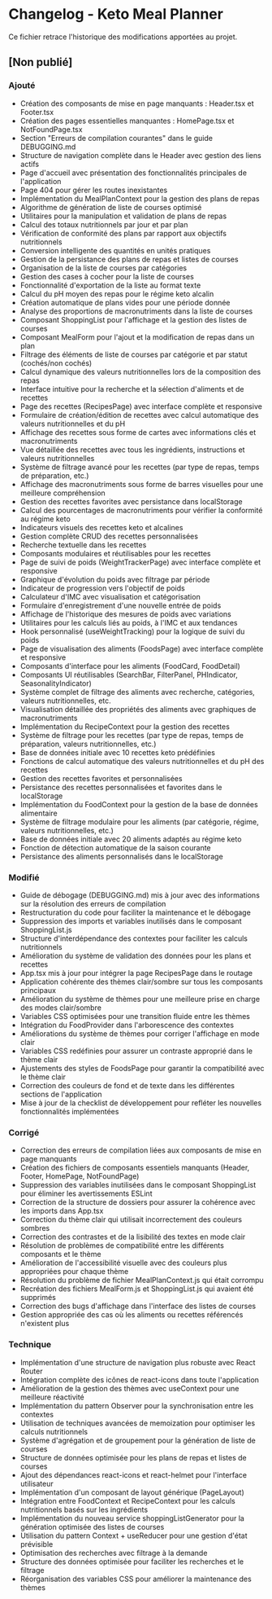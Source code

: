 # Changelog - Keto Meal Planner

Ce fichier retrace l'historique des modifications apportées au projet.

## [Non publié]

### Ajouté
- Création des composants de mise en page manquants : Header.tsx et Footer.tsx
- Création des pages essentielles manquantes : HomePage.tsx et NotFoundPage.tsx
- Section "Erreurs de compilation courantes" dans le guide DEBUGGING.md
- Structure de navigation complète dans le Header avec gestion des liens actifs
- Page d'accueil avec présentation des fonctionnalités principales de l'application
- Page 404 pour gérer les routes inexistantes
- Implémentation du MealPlanContext pour la gestion des plans de repas
- Algorithme de génération de liste de courses optimisé
- Utilitaires pour la manipulation et validation de plans de repas
- Calcul des totaux nutritionnels par jour et par plan
- Vérification de conformité des plans par rapport aux objectifs nutritionnels
- Conversion intelligente des quantités en unités pratiques
- Gestion de la persistance des plans de repas et listes de courses
- Organisation de la liste de courses par catégories
- Gestion des cases à cocher pour la liste de courses
- Fonctionnalité d'exportation de la liste au format texte
- Calcul du pH moyen des repas pour le régime keto alcalin
- Création automatique de plans vides pour une période donnée
- Analyse des proportions de macronutriments dans la liste de courses
- Composant ShoppingList pour l'affichage et la gestion des listes de courses
- Composant MealForm pour l'ajout et la modification de repas dans un plan
- Filtrage des éléments de liste de courses par catégorie et par statut (cochés/non cochés)
- Calcul dynamique des valeurs nutritionnelles lors de la composition des repas
- Interface intuitive pour la recherche et la sélection d'aliments et de recettes
- Page des recettes (RecipesPage) avec interface complète et responsive
- Formulaire de création/édition de recettes avec calcul automatique des valeurs nutritionnelles et du pH
- Affichage des recettes sous forme de cartes avec informations clés et macronutriments
- Vue détaillée des recettes avec tous les ingrédients, instructions et valeurs nutritionnelles
- Système de filtrage avancé pour les recettes (par type de repas, temps de préparation, etc.)
- Affichage des macronutriments sous forme de barres visuelles pour une meilleure compréhension
- Gestion des recettes favorites avec persistance dans localStorage
- Calcul des pourcentages de macronutriments pour vérifier la conformité au régime keto
- Indicateurs visuels des recettes keto et alcalines
- Gestion complète CRUD des recettes personnalisées
- Recherche textuelle dans les recettes
- Composants modulaires et réutilisables pour les recettes
- Page de suivi de poids (WeightTrackerPage) avec interface complète et responsive
- Graphique d'évolution du poids avec filtrage par période
- Indicateur de progression vers l'objectif de poids
- Calculateur d'IMC avec visualisation et catégorisation
- Formulaire d'enregistrement d'une nouvelle entrée de poids
- Affichage de l'historique des mesures de poids avec variations
- Utilitaires pour les calculs liés au poids, à l'IMC et aux tendances
- Hook personnalisé (useWeightTracking) pour la logique de suivi du poids
- Page de visualisation des aliments (FoodsPage) avec interface complète et responsive
- Composants d'interface pour les aliments (FoodCard, FoodDetail)
- Composants UI réutilisables (SearchBar, FilterPanel, PHIndicator, SeasonalityIndicator)
- Système complet de filtrage des aliments avec recherche, catégories, valeurs nutritionnelles, etc.
- Visualisation détaillée des propriétés des aliments avec graphiques de macronutriments
- Implémentation du RecipeContext pour la gestion des recettes
- Système de filtrage pour les recettes (par type de repas, temps de préparation, valeurs nutritionnelles, etc.)
- Base de données initiale avec 10 recettes keto prédéfinies
- Fonctions de calcul automatique des valeurs nutritionnelles et du pH des recettes
- Gestion des recettes favorites et personnalisées
- Persistance des recettes personnalisées et favorites dans le localStorage
- Implémentation du FoodContext pour la gestion de la base de données alimentaire
- Système de filtrage modulaire pour les aliments (par catégorie, régime, valeurs nutritionnelles, etc.)
- Base de données initiale avec 20 aliments adaptés au régime keto
- Fonction de détection automatique de la saison courante
- Persistance des aliments personnalisés dans le localStorage

### Modifié
- Guide de débogage (DEBUGGING.md) mis à jour avec des informations sur la résolution des erreurs de compilation
- Restructuration du code pour faciliter la maintenance et le débogage
- Suppression des imports et variables inutilisés dans le composant ShoppingList.js
- Structure d'interdépendance des contextes pour faciliter les calculs nutritionnels
- Amélioration du système de validation des données pour les plans et recettes
- App.tsx mis à jour pour intégrer la page RecipesPage dans le routage
- Application cohérente des thèmes clair/sombre sur tous les composants principaux
- Amélioration du système de thèmes pour une meilleure prise en charge des modes clair/sombre
- Variables CSS optimisées pour une transition fluide entre les thèmes
- Intégration du FoodProvider dans l'arborescence des contextes
- Améliorations du système de thèmes pour corriger l'affichage en mode clair
- Variables CSS redéfinies pour assurer un contraste approprié dans le thème clair
- Ajustements des styles de FoodsPage pour garantir la compatibilité avec le thème clair
- Correction des couleurs de fond et de texte dans les différentes sections de l'application
- Mise à jour de la checklist de développement pour refléter les nouvelles fonctionnalités implémentées

### Corrigé
- Correction des erreurs de compilation liées aux composants de mise en page manquants
- Création des fichiers de composants essentiels manquants (Header, Footer, HomePage, NotFoundPage)
- Suppression des variables inutilisées dans le composant ShoppingList pour éliminer les avertissements ESLint
- Correction de la structure de dossiers pour assurer la cohérence avec les imports dans App.tsx
- Correction du thème clair qui utilisait incorrectement des couleurs sombres
- Correction des contrastes et de la lisibilité des textes en mode clair
- Résolution de problèmes de compatibilité entre les différents composants et le thème
- Amélioration de l'accessibilité visuelle avec des couleurs plus appropriées pour chaque thème
- Résolution du problème de fichier MealPlanContext.js qui était corrompu
- Recréation des fichiers MealForm.js et ShoppingList.js qui avaient été supprimés
- Correction des bugs d'affichage dans l'interface des listes de courses
- Gestion appropriée des cas où les aliments ou recettes référencés n'existent plus

### Technique
- Implémentation d'une structure de navigation plus robuste avec React Router
- Intégration complète des icônes de react-icons dans toute l'application
- Amélioration de la gestion des thèmes avec useContext pour une meilleure réactivité
- Implémentation du pattern Observer pour la synchronisation entre les contextes
- Utilisation de techniques avancées de memoization pour optimiser les calculs nutritionnels
- Système d'agrégation et de groupement pour la génération de liste de courses
- Structure de données optimisée pour les plans de repas et listes de courses
- Ajout des dépendances react-icons et react-helmet pour l'interface utilisateur
- Implémentation d'un composant de layout générique (PageLayout)
- Intégration entre FoodContext et RecipeContext pour les calculs nutritionnels basés sur les ingrédients
- Implémentation du nouveau service shoppingListGenerator pour la génération optimisée des listes de courses
- Utilisation du pattern Context + useReducer pour une gestion d'état prévisible
- Optimisation des recherches avec filtrage à la demande
- Structure des données optimisée pour faciliter les recherches et le filtrage
- Réorganisation des variables CSS pour améliorer la maintenance des thèmes
